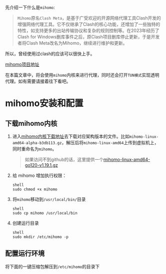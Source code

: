先介绍一下什么是`mihomo`:

> `Mihomo`原名`Clash Meta`，是基于广受欢迎的开源网络代理工具Clash开发的增强网络代理工具。它不仅继承了Clash的核心功能，还增加了一些独特的特性，如支持更多的出站传输协议和复杂的规则控制等。在2023年经历了Clash for Windows删库事件之后，原Clash项目删库停止更新，于是开发者将Clash Meta改名为Mihomo，继续进行维护和更新。

所以，曾经使用过clash的应该可以很快上手。

[mihomo项目地址](https://github.com/MetaCubeX/mihomo)

在本篇文章中，将会使用`mihomo`内核来进行代理，同时还会打开`TUN模式`实现透明代理。如有需要请接着往下看吧。

# mihomo安装和配置

## 下载mihomo内核

1. 进入[mihomo内核下载地址](https://github.com/MetaCubeX/mihomo/releases)去下载对应架构版本的文件。比如`mihomo-linux-amd64-alpha-b3db113.gz`，解压后将`mihomo-linux-amd64`上传到虚拟机上，同时重命名为`mihomo`。

   > 如果访问不到github的话，这里提供一个[mihomo-linux-amd64-go120-v1.19.1.gz](https://alist.zfxt.top/d/蓝凑云/共享/mihomo/mihomo-linux-amd64-go120-v1.19.1.gz?sign=H0VObVi3hBJmGZswu0tiuFIVWTA3GhIAyBtP_VSffWU=:0)

2. 给 mihomo 增加执行权限：

   ```
   shell
   sudo chmod +x mihomo
   ```

3. 将`mihomo`移动到`/usr/local/bin/`目录

   ```
   shell
   sudo cp mihomo /usr/local/bin
   ```

4. 创建运行目录

   ```
   shell
   sudo mkdir /etc/mihomo -p
   ```

## 配置运行环境

将下面的一键压缩包解压到`/etc/mihomo`的目录下